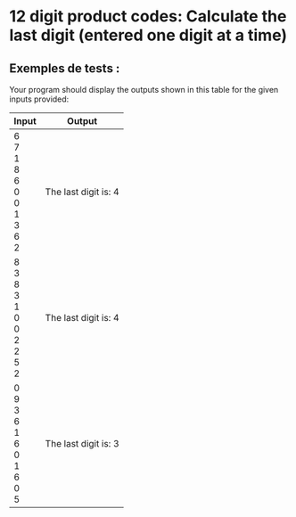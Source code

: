 # 12 digit product codes: Calculate the last digit (entered one digit at a time)

## Exemples de tests :

Your program should display the outputs shown in this table for the given inputs provided:

| Input                                                                                                           | Output               |
| --------------------------------------------------------------------------------------------------------------- | -------------------- |
| 6<br>7<br>1<br>8<br>6<br>0<br>0<br>1<br>3<br>6<br>2 | The last digit is: 4 |
| 8<br>3<br>8<br>3<br>1<br>0<br>0<br>2<br>2<br>5<br>2 | The last digit is: 4 |
| 0<br>9<br>3<br>6<br>1<br>6<br>0<br>1<br>6<br>0<br>5 | The last digit is: 3 |
